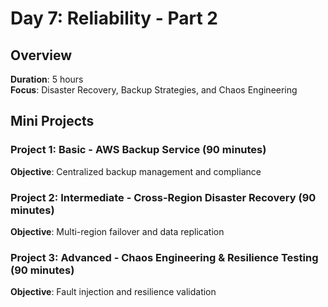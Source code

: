 # Day 7: Reliability - Part 2

## Overview
**Duration**: 5 hours  
**Focus**: Disaster Recovery, Backup Strategies, and Chaos Engineering

## Mini Projects

### Project 1: Basic - AWS Backup Service (90 minutes)
**Objective**: Centralized backup management and compliance

### Project 2: Intermediate - Cross-Region Disaster Recovery (90 minutes)
**Objective**: Multi-region failover and data replication

### Project 3: Advanced - Chaos Engineering & Resilience Testing (90 minutes)
**Objective**: Fault injection and resilience validation
